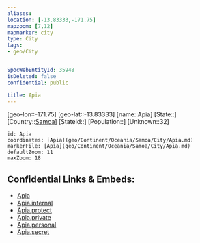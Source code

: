 ```yaml
---
aliases: 
location: [-13.83333,-171.75]
mapzoom: [7,12] 
mapmarker: city 
type: City
tags:
- geo/City


SpocWebEntityId: 35948
isDeleted: false
confidential: public

title: Apia
---
```

[geo-lon::-171.75]
[geo-lat::-13.83333]
[name::Apia]
[State::]
[Country::[Samoa](geo/Continent/Oceania/Samoa.md)]
[StateId::]
[Population::]
[Unknown::32]


```leaflet
id: Apia
coordinates: [Apia](geo/Continent/Oceania/Samoa/City/Apia.md)
markerFile: [Apia](geo/Continent/Oceania/Samoa/City/Apia.md)
defaultZoom: 11 
maxZoom: 18
```


## Confidential Links & Embeds: 
- [Apia](../../../../../../_public/geo/Continent/Oceania/Samoa/City/Apia.md) 
- [Apia.internal](../../../../../../_internal/geo/Continent/Oceania/Samoa/City/Apia.internal.md) 
- [Apia.protect](../../../../../../_protect/geo/Continent/Oceania/Samoa/City/Apia.protect.md) 
- [Apia.private](../../../../../../_private/geo/Continent/Oceania/Samoa/City/Apia.private.md) 
- [Apia.personal](../../../../../../_personal/geo/Continent/Oceania/Samoa/City/Apia.personal.md) 
- [Apia.secret](../../../../../../_secret/geo/Continent/Oceania/Samoa/City/Apia.secret.md) 
